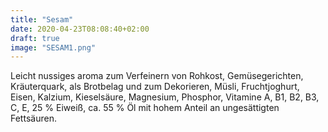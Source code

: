 ```yaml
---
title: "Sesam"
date: 2020-04-23T08:08:40+02:00
draft: true
image: "SESAM1.png"
---
```

Leicht nussiges aroma zum Verfeinern von Rohkost, Gemüsegerichten, Kräuterquark, als Brotbelag und zum Dekorieren, Müsli, Fruchtjoghurt, Eisen, Kalzium, Kieselsäure, Magnesium, Phosphor, Vitamine A, B1, B2, B3, C, E, 25 % Eiweiß, ca. 55 % Öl mit hohem Anteil an ungesättigten Fettsäuren.
